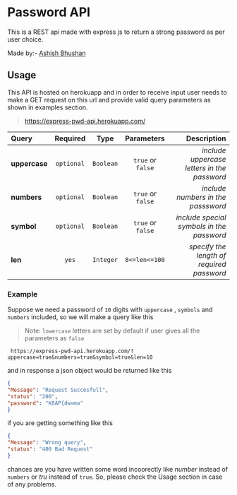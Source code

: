 # **Password API**

This is a REST api made with express js to return a strong password as per user choice. 

Made by:- [Ashish Bhushan](https://github.com/code-withAshish)

## Usage

This API is hosted on herokuapp and in order to receive input user needs to make a GET request on this url and provide valid query parameters as shown in examples section.

> https://express-pwd-api.herokuapp.com/

| Query          |     Required      |   Type    |    Parameters    |  Description |
| :---           |    :----:         |   :----:  |       :----:     |   ---:|
| **uppercase**  |     `optional`    |`Boolean`  | `true` or `false`| _include uppercase letters in the password_|
| **numbers**  |     `optional`    |`Boolean`  | `true` or `false`|    _include numbers in the passsword_       |
| **symbol**     |     `optional`    |`Boolean`  | `true` or `false`|_include special symbols in the password_ |              
|  **len**       |        `yes`      | `Integer` | `8<=len<=100`    | _specify the length of required password_|

### Example

Suppose we need a password of `10` digits with `uppercase` , `symbols` and `numbers` included, so  we will make a query like this

> Note: `lowercase` letters are set by default if user gives all the parameters as `false`


```
 https://express-pwd-api.herokuapp.com/?uppercase=true&numbers=true&symbol=true&len=10
```

and in response a json object would be returned like this 

```json
{
"Message": "Request Succesfull",
"status": "200",
"password": "K0AP{dw=ma"
}
```

if you are getting something like this 

```json
{
"Message": "Wrong query",
"status": "400 Bad Request"
}
```

chances are you have written some word incoorectly like *number* instead of `numbers` or *tru* instead of `true`.
So, please check the Usage section in case of any problems.

